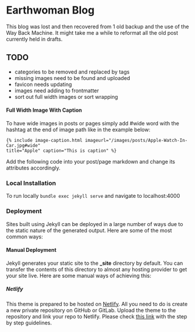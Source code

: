 # Earthwoman Blog

This blog was lost and then recovered from 1 old backup and the use of the Way Back Machine. It might take me a while to reformat all the old post currently held in drafts.

## TODO

- categories to be removed and replaced by tags
- missing images need to be found and uploaded
- favicon needs updating
- images need adding to frontmatter
- sort out full width images or sort wrapping

#### Full Width Image With Caption

To have wide images in posts or pages simply add #wide word with the hashtag at the end of image path like in the example below:

~~~~
{% include image-caption.html imageurl="/images/posts/Apple-Watch-In-Car.jpg#wide" 
title="Apple" caption="This is caption" %}
~~~~

Add the following code into your post/page markdown and change its attributes accordingly.

### Local Installation

To run locally `bundle exec jekyll serve` and navigate to localhost:4000

### Deployment

Sites built using Jekyll can be deployed in a large number of ways due to the static nature of the generated output. Here are some of the most common ways:

#### Manual Deployment

Jekyll generates your static site to the **_site** directory by default. You can transfer the contents of this directory to almost any hosting provider to get your site live. Here are some manual ways of achieving this:

##### Netlify

This theme is prepared to be hosted on [Netlify](https://www.netlify.com/). All you need to do is create a new private repository on GitHub or GitLab. Upload the theme to the repository and link your repo to Netlify. Please check [this link](https://www.netlify.com/blog/2015/10/28/a-step-by-step-guide-jekyll-3.0-on-netlify/#step-2-link-to-your-github) with the step by step guidelines.
